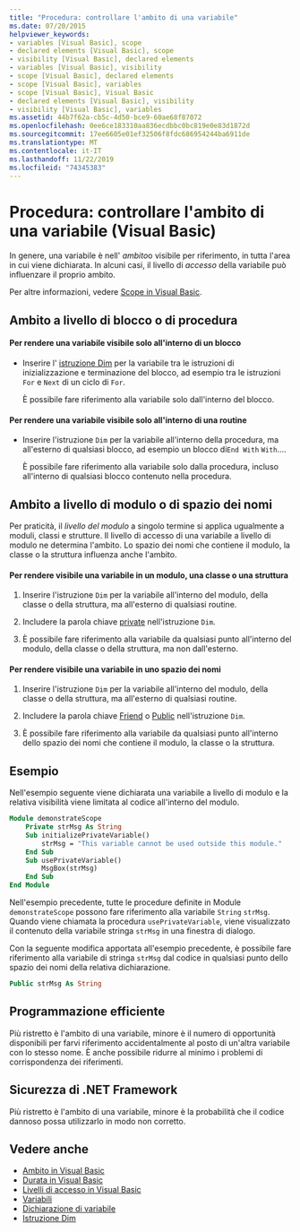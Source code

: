 ```yaml
---
title: "Procedura: controllare l'ambito di una variabile"
ms.date: 07/20/2015
helpviewer_keywords:
- variables [Visual Basic], scope
- declared elements [Visual Basic], scope
- visibility [Visual Basic], declared elements
- variables [Visual Basic], visibility
- scope [Visual Basic], declared elements
- scope [Visual Basic], variables
- scope [Visual Basic], Visual Basic
- declared elements [Visual Basic], visibility
- visibility [Visual Basic], variables
ms.assetid: 44b7f62a-cb5c-4d50-bce9-60ae68f87072
ms.openlocfilehash: 0ee6ce183310aa836ecdbbc0bc819e0e83d1872d
ms.sourcegitcommit: 17ee6605e01ef32506f8fdc686954244ba6911de
ms.translationtype: MT
ms.contentlocale: it-IT
ms.lasthandoff: 11/22/2019
ms.locfileid: "74345383"
---
```

# <a name="how-to-control-the-scope-of-a-variable-visual-basic"></a>Procedura: controllare l'ambito di una variabile (Visual Basic)
In genere, una variabile è nell' *ambito*o visibile per riferimento, in tutta l'area in cui viene dichiarata. In alcuni casi, il livello di *accesso* della variabile può influenzare il proprio ambito.  
  
 Per altre informazioni, vedere [Scope in Visual Basic](../../../../visual-basic/programming-guide/language-features/declared-elements/scope.md).  
  
## <a name="scope-at-block-or-procedure-level"></a>Ambito a livello di blocco o di procedura  
  
#### <a name="to-make-a-variable-visible-only-within-a-block"></a>Per rendere una variabile visibile solo all'interno di un blocco  
  
- Inserire l' [istruzione Dim](../../../../visual-basic/language-reference/statements/dim-statement.md) per la variabile tra le istruzioni di inizializzazione e terminazione del blocco, ad esempio tra le istruzioni `For` e `Next` di un ciclo di `For`.  
  
     È possibile fare riferimento alla variabile solo dall'interno del blocco.  
  
#### <a name="to-make-a-variable-visible-only-within-a-procedure"></a>Per rendere una variabile visibile solo all'interno di una routine  
  
- Inserire l'istruzione `Dim` per la variabile all'interno della procedura, ma all'esterno di qualsiasi blocco, ad esempio un blocco di`End With` `With`....  
  
     È possibile fare riferimento alla variabile solo dalla procedura, incluso all'interno di qualsiasi blocco contenuto nella procedura.  
  
## <a name="scope-at-module-or-namespace-level"></a>Ambito a livello di modulo o di spazio dei nomi  
 Per praticità, il *livello del modulo* a singolo termine si applica ugualmente a moduli, classi e strutture. Il livello di accesso di una variabile a livello di modulo ne determina l'ambito. Lo spazio dei nomi che contiene il modulo, la classe o la struttura influenza anche l'ambito.  
  
#### <a name="to-make-a-variable-visible-throughout-a-module-class-or-structure"></a>Per rendere visibile una variabile in un modulo, una classe o una struttura  
  
1. Inserire l'istruzione `Dim` per la variabile all'interno del modulo, della classe o della struttura, ma all'esterno di qualsiasi routine.  
  
2. Includere la parola chiave [private](../../../../visual-basic/language-reference/modifiers/private.md) nell'istruzione `Dim`.  
  
3. È possibile fare riferimento alla variabile da qualsiasi punto all'interno del modulo, della classe o della struttura, ma non dall'esterno.  
  
#### <a name="to-make-a-variable-visible-throughout-a-namespace"></a>Per rendere visibile una variabile in uno spazio dei nomi  
  
1. Inserire l'istruzione `Dim` per la variabile all'interno del modulo, della classe o della struttura, ma all'esterno di qualsiasi routine.  
  
2. Includere la parola chiave [Friend](../../../../visual-basic/language-reference/modifiers/friend.md) o [Public](../../../../visual-basic/language-reference/modifiers/public.md) nell'istruzione `Dim`.  
  
3. È possibile fare riferimento alla variabile da qualsiasi punto all'interno dello spazio dei nomi che contiene il modulo, la classe o la struttura.  
  
## <a name="example"></a>Esempio  
 Nell'esempio seguente viene dichiarata una variabile a livello di modulo e la relativa visibilità viene limitata al codice all'interno del modulo.  
  
```vb  
Module demonstrateScope  
    Private strMsg As String  
    Sub initializePrivateVariable()  
        strMsg = "This variable cannot be used outside this module."  
    End Sub  
    Sub usePrivateVariable()  
        MsgBox(strMsg)  
    End Sub  
End Module  
```  
  
 Nell'esempio precedente, tutte le procedure definite in Module `demonstrateScope` possono fare riferimento alla variabile `String` `strMsg`. Quando viene chiamata la procedura `usePrivateVariable`, viene visualizzato il contenuto della variabile stringa `strMsg` in una finestra di dialogo.  
  
 Con la seguente modifica apportata all'esempio precedente, è possibile fare riferimento alla variabile di stringa `strMsg` dal codice in qualsiasi punto dello spazio dei nomi della relativa dichiarazione.  
  
```vb  
Public strMsg As String  
```  
  
## <a name="robust-programming"></a>Programmazione efficiente  
 Più ristretto è l'ambito di una variabile, minore è il numero di opportunità disponibili per farvi riferimento accidentalmente al posto di un'altra variabile con lo stesso nome. È anche possibile ridurre al minimo i problemi di corrispondenza dei riferimenti.  
  
## <a name="net-framework-security"></a>Sicurezza di .NET Framework  
 Più ristretto è l'ambito di una variabile, minore è la probabilità che il codice dannoso possa utilizzarlo in modo non corretto.  
  
## <a name="see-also"></a>Vedere anche

- [Ambito in Visual Basic](../../../../visual-basic/programming-guide/language-features/declared-elements/scope.md)
- [Durata in Visual Basic](../../../../visual-basic/programming-guide/language-features/declared-elements/lifetime.md)
- [Livelli di accesso in Visual Basic](../../../../visual-basic/programming-guide/language-features/declared-elements/access-levels.md)
- [Variabili](../../../../visual-basic/programming-guide/language-features/variables/index.md)
- [Dichiarazione di variabile](../../../../visual-basic/programming-guide/language-features/variables/variable-declaration.md)
- [Istruzione Dim](../../../../visual-basic/language-reference/statements/dim-statement.md)
